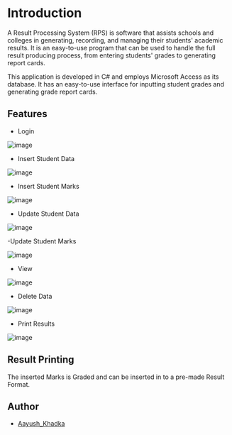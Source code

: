 
# Introduction

A Result Processing System (RPS) is software that assists schools and colleges in generating, recording, and managing their students' academic results. It is an easy-to-use program that can be used to handle the full result producing process, from entering students' grades to generating report cards.

This application is developed in C# and employs Microsoft Access as its database. It has an easy-to-use interface for inputting student grades and generating grade report cards.


## Features
- Login




![image](https://user-images.githubusercontent.com/118432407/216778204-bae61638-c0c7-4000-a66e-ea2fd3e313ea.png)

- Insert Student Data





![image](https://user-images.githubusercontent.com/118432407/216778299-ba1984d7-65b4-4cea-afbb-6e70defb8a29.png)

- Insert Student Marks




![image](https://user-images.githubusercontent.com/118432407/216778357-147ac5cc-c4eb-424e-8b18-8301b1db33e6.png)

- Update Student Data



![image](https://user-images.githubusercontent.com/118432407/216778459-6966bfcf-8d14-433f-bce7-856feb65de35.png)

-Update Student Marks




![image](https://user-images.githubusercontent.com/118432407/216778470-d6895868-6ef4-45bd-8c87-8c87ac575719.png)

- View 



![image](https://user-images.githubusercontent.com/118432407/216778485-1f7a9aae-ab56-4eae-b9c2-ac3dc6743757.png)

- Delete Data



![image](https://user-images.githubusercontent.com/118432407/216778500-80c08d48-aa03-4bf1-9e8a-41bef179ca05.png)

- Print Results 




![image](https://user-images.githubusercontent.com/118432407/216778628-34da74cd-2818-4a8a-849d-3dffc05f155a.png)



## Result Printing
The inserted Marks is Graded and can be inserted in to a pre-made Result Format. 



## Author

- [Aayush_Khadka](https://github.com/Aayush-khadka)

